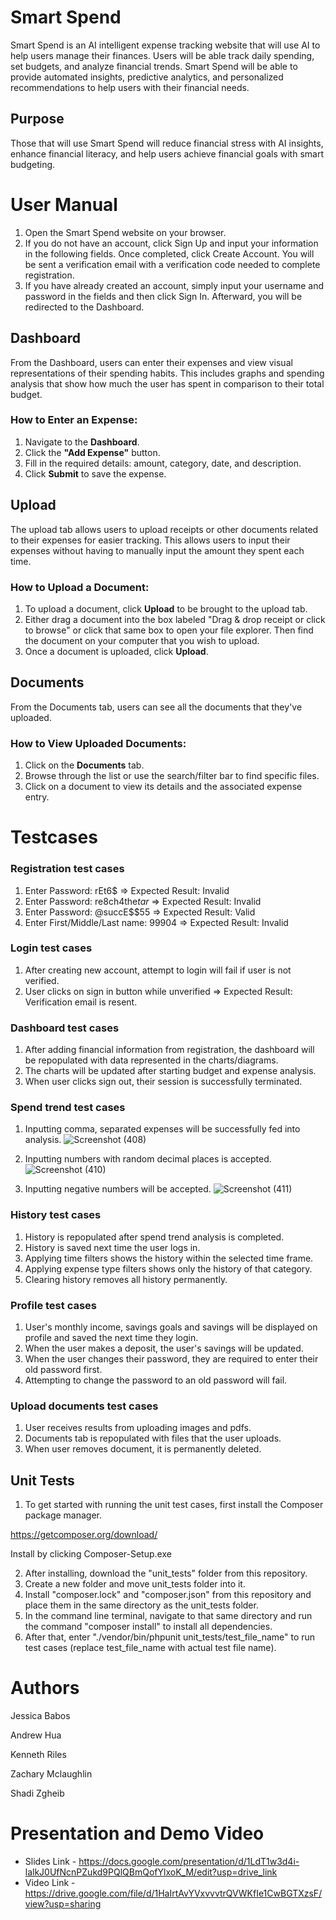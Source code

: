 # Smart Spend
Smart Spend is an AI intelligent expense tracking website that will use AI to help users manage their finances. 
Users will be able track daily spending, set budgets, and analyze financial trends. Smart Spend will be able to 
provide automated insights, predictive analytics, and personalized recommendations to help users with their financial needs. 

## Purpose
Those that will use Smart Spend will reduce financial stress with AI insights, enhance financial literacy, and help 
users achieve financial goals with smart budgeting.

# User Manual
1. Open the Smart Spend website on your browser.
2. If you do not have an account, click Sign Up and input your information in the following fields. Once completed, click Create Account. You will be sent a verification email with a verification code needed to complete registration.
3. If you have already created an account, simply input your username and password in the fields and then click Sign In. Afterward, you will be redirected to the Dashboard.

## Dashboard
From the Dashboard, users can enter their expenses and view visual representations of their spending habits. This includes graphs and spending analysis that show how much the user has spent in comparison to their total budget.

### How to Enter an Expense:
1. Navigate to the **Dashboard**.
2. Click the **"Add Expense"** button.
3. Fill in the required details: amount, category, date, and description.
4. Click **Submit** to save the expense.

## Upload
The upload tab allows users to upload receipts or other documents related to their expenses for easier tracking. This allows users to input their expenses without having to manually input the amount they spent each time.

### How to Upload a Document:
1. To upload a document, click **Upload** to be brought to the upload tab.
2. Either drag a document into the box labeled "Drag & drop receipt or click to browse" or click that same box to open your file explorer. Then find the document on your computer that you wish to upload.
3. Once a document is uploaded, click **Upload**.

## Documents
From the Documents tab, users can see all the documents that they've uploaded.

### How to View Uploaded Documents:
1. Click on the **Documents** tab.
2. Browse through the list or use the search/filter bar to find specific files.
3. Click on a document to view its details and the associated expense entry.

# Testcases 

### Registration test cases
1. Enter Password: rEt6$ => Expected Result: Invalid
2. Enter Password: re8ch4the$tar$ => Expected Result: Invalid
3. Enter Password: @succE$$55 => Expected Result: Valid
4. Enter First/Middle/Last name: 99904 => Expected Result: Invalid

### Login test cases
1. After creating new account, attempt to login will fail if user is not verified.
2. User clicks on sign in button while unverified => Expected Result: Verification email is resent.

### Dashboard test cases
1. After adding financial information from registration, the dashboard will be repopulated with data represented in the charts/diagrams.
2. The charts will be updated after starting budget and expense analysis.
3. When user clicks sign out, their session is successfully terminated.

### Spend trend test cases
1. Inputting comma, separated expenses will be successfully fed into analysis.
![Screenshot (408)](https://github.com/user-attachments/assets/206af79e-3b9f-4f67-8b89-0d45d6c1fc7f)

2. Inputting numbers with random decimal places is accepted.
![Screenshot (410)](https://github.com/user-attachments/assets/96263597-4009-4388-8408-0a9b5be8eb95)

3. Inputting negative numbers will be accepted.
![Screenshot (411)](https://github.com/user-attachments/assets/76a017cd-439d-4067-a705-21420bf64ba1)

### History test cases
1. History is repopulated after spend trend analysis is completed.
2. History is saved next time the user logs in.
3. Applying time filters shows the history within the selected time frame.
4. Applying expense type filters shows only the history of that category.
5. Clearing history removes all history permanently.

### Profile test cases
1. User's monthly income, savings goals and savings will be displayed on profile and saved the next time they login.
2. When the user makes a deposit, the user's savings will be updated.
3. When the user changes their password, they are required to enter their old password first.
4. Attempting to change the password to an old password will fail.

### Upload documents test cases
1. User receives results from uploading images and pdfs.
2. Documents tab is repopulated with files that the user uploads.
3. When user removes document, it is permanently deleted.

## Unit Tests
1. To get started with running the unit test cases, first install the Composer package manager.

https://getcomposer.org/download/

Install by clicking Composer-Setup.exe

2. After installing, download the "unit_tests" folder from this repository.
3. Create a new folder and move unit_tests folder into it.
4. Install "composer.lock" and "composer.json" from this repository and place them in the same directory as the unit_tests folder.
5. In the command line terminal, navigate to that same directory and run the command "composer install" to install all dependencies.
6. After that, enter "./vendor/bin/phpunit unit_tests/test_file_name" to run test cases (replace test_file_name with actual test file name).

# Authors
Jessica Babos

Andrew Hua

Kenneth Riles

Zachary Mclaughlin

Shadi Zgheib

# Presentation and Demo Video
- Slides Link - https://docs.google.com/presentation/d/1LdT1w3d4i-lalkJ0UfNcnPZukd9PQlQBmQofYlxoK_M/edit?usp=drive_link
- Video Link - https://drive.google.com/file/d/1HaIrtAvYVxvvvtrQVWKfIe1CwBGTXzsF/view?usp=sharing
